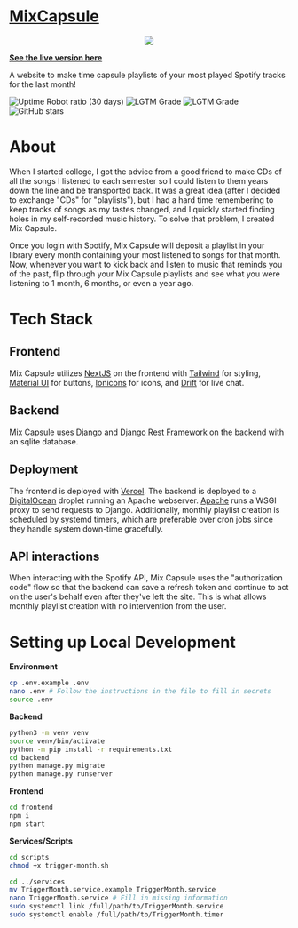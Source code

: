 # [MixCapsule](https://mixcapsule.paulbiberstein.me)

<p align="center">
<a href="https://mixcapsule.paulbiberstein.me">
<img src="https://files.paulbiberstein.me/OptimizedMixCapsuleGif.gif">
</a>
</p>

**[See the live version here](https://mixcapsule.paulbiberstein.me)**

A website to make time capsule playlists of your most played Spotify tracks for the last month!

![Uptime Robot ratio (30 days)](https://img.shields.io/uptimerobot/ratio/m785807715-5f834be838a5e5f36cee8947?label=uptime%20%2Fmonth)
![LGTM Grade](https://img.shields.io/lgtm/grade/javascript/github/P-bibs/MixCapsule)
![LGTM Grade](https://img.shields.io/lgtm/grade/python/github/P-bibs/MixCapsule)
![GitHub stars](https://img.shields.io/github/stars/P-bibs/MixCapsule?style=social)

# About
When I started college, I got the advice from a good friend to make CDs of all the songs I listened to each semester so I could listen to them years down the line and be transported back. It was a great idea (after I decided to exchange "CDs" for "playlists"), but I had a hard time remembering to keep tracks of songs as my tastes changed, and I quickly started finding holes in my self-recorded music history. To solve that problem, I created Mix Capsule.


Once you login with Spotify, Mix Capsule will deposit a playlist in your library every month containing your most listened to songs for that month. Now, whenever you want to kick back and listen to music that reminds you of the past, flip through your Mix Capsule playlists and see what you were listening to 1 month, 6 months, or even a year ago.

# Tech Stack
## Frontend
Mix Capsule utilizes [NextJS](https://nextjs.org/) on the frontend with [Tailwind](https://material-ui.com/) for styling, [Material UI](https://material-ui.com/) for buttons, [Ionicons](https://ionicons.com/) for icons, and [Drift](https://www.drift.com/) for live chat.
## Backend
Mix Capsule uses [Django](https://www.djangoproject.com/) and [Django Rest Framework](https://www.django-rest-framework.org/) on the backend with an sqlite database.

## Deployment
The frontend is deployed with [Vercel](https://vercel.com/). The backend is deployed to a [DigitalOcean](https://www.digitalocean.com/) droplet running an Apache webserver. [Apache](https://httpd.apache.org/) runs a WSGI proxy to send requests to Django. Additionally, monthly playlist creation is scheduled by systemd timers, which are preferable over cron jobs since they handle system down-time gracefully.

## API interactions
When interacting with the Spotify API, Mix Capsule uses the "authorization code" flow so that the backend can save a refresh token and continue to act on the user's behalf even after they've left the site. This is what allows monthly playlist creation with no intervention from the user. 

# Setting up Local Development
**Environment**
```bash
cp .env.example .env
nano .env # Follow the instructions in the file to fill in secrets
source .env
```

**Backend**
```bash
python3 -m venv venv
source venv/bin/activate
python -m pip install -r requirements.txt
cd backend
python manage.py migrate
python manage.py runserver
```

**Frontend**
```bash
cd frontend
npm i
npm start
```

**Services/Scripts**
```bash
cd scripts
chmod +x trigger-month.sh

cd ../services
mv TriggerMonth.service.example TriggerMonth.service
nano TriggerMonth.service # Fill in missing information
sudo systemctl link /full/path/to/TriggerMonth.service
sudo systemctl enable /full/path/to/TriggerMonth.timer
```
